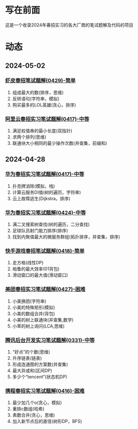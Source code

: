 # 写在前面
这是一个收录2024年春招实习的各大厂商的笔试题解及代码的项目

# 动态
## 2024-05-02
### [虾皮春招笔试题解(0429)-简单](https://ziuch.com/article/Shopee-Spring-Recruitment-Test-0429)
  1. 组成最大的数(排序，思维)
  2. 反转语句(字符串，模拟)
  3. 购买最多的LOL英雄(贪心，排序)
### [阿里云春招实习笔试题解(0417)-中等](https://ziuch.com/article/AliYun-Spring-Recruitment-Internship-Test-0421)
  1. 满足权值串的最小长度(双指针)
  2. 求两个排列(思维)
  3. 联通块大小相同的最少操作次数(并查集，前缀和)
## 2024-04-28
### [华为春招实习笔试题解(0417)-中等](https://ziuch.com/article/HUAWEI-Spring-Recruitment-Internship-Test-0417) 
  1. 扑克牌消除(模拟，栈)
  2. 计算云服务DI值(树的遍历，字符串)
  3. 云上故障逃生(Dijkstra，排序)
### [华为春招实习笔试题解(0424)-中等](https://ziuch.com/article/HUAWEI-Spring-Recruitment-Internship-Test-0424)
  1. 满二叉搜索树查找(树的遍历，二分查找)
  2. 足球队员射门能力排序(排序)
  3. 找到内聚值最大的微服务群组(拓扑排序，并查集，排序)
### [快手游戏春招笔试题解(0418)-简单](https://ziuch.com/article/Kuaishou-Game-Spring-Recruitment-Test)
  1. 走方格(线性DP)
  2. 帕鲁的最大效率(01背包)
  3. 滑动窗口的最大值(滑动窗口)
### [美团春招实习笔试题解(0427)-困难](https://ziuch.com/article/MeiTuan-Spring-Recruitment-Internship-Test-0427)
  1. 小美换团(字符串)
  2. 小美的特殊矩形(模拟)
  3. 小美的数组合并(背包)
  4. 小美的树上联通块(并查集,数学)
  5. 小苯的树上询问(LCA,思维)
### [腾讯后台开发实习笔试题解(0331)-中等](https://ziuch.com/article/tencent-2024-backend-test)
  1. “好点”的个数(思维)
  2. 升序链表(链表)
  3. 形成连通图的方案数(并查集)
  4. 最大异或和(区间DP)
  5. 多少个“tencent”(状态机DP)
### [携程春招实习笔试题解(0416)-困难](https://ziuch.com/article/Ctrip-Spring-Recruitment-Internship-Test)
  1. 最少加几个o(贪心，模拟)
  2. 重排c数组(哈希)
  3. 素数合并(贪心，思维)
  4. 加入新节点后的直径(树形DP，BFS)